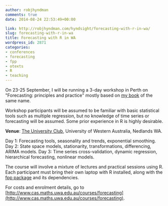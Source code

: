 ```yaml
---
author: robjhyndman
comments: true
date: 2014-08-24 22:53:49+00:00

link: http://robjhyndman.com/hyndsight/forecasting-with-r-in-wa/
slug: forecasting-with-r-in-wa
title: Forecasting with R in WA
wordpress_id: 2871
categories:
- conferences
- forecasting
- fpp
- otexts
- R
- teaching
---
```


On 23-25 September, I will be running a 3-day workshop in Perth on "Forecasting: principles and practice" mostly based on [my book](http://www.otexts.org/fpp) of the same name.

Workshop participants will be assumed to be familiar with basic statistical tools such as multiple regression, but no knowledge of time series or forecasting will be assumed. Some prior experience in R is highly desirable.

**Venue**: [The University Club](http://sponsored.uwa.edu.au/club/), University of Western Australia, Nedlands WA.



Day 1:
    Forecasting tools, seasonality and trends, exponential smoothing.
Day 2:
    State space models, stationarity, transformations, differencing, ARIMA models.
Day 3:
    Time series cross-validation, dynamic regression, hierarchical forecasting, nonlinear models.


The course will involve a mixture of lectures and practical sessions using R. Each participant must bring their own laptop with R installed, along with the [fpp package](http://cran.r-project.org/package=fpp) and its dependencies.

For costs and enrolment details, go to
[http://www.cas.maths.uwa.edu.au/courses/forecasting](http://www.cas.maths.uwa.edu.au/courses/forecasting).

